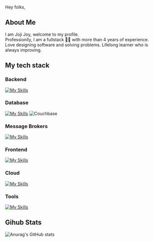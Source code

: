 Hey folks,

## About Me

I am Joji Joy, welcome to my profile.<br>
Professionlly, I am a fullstack 👨‍💻 with more than 4 years of experience.<br>
Love designing software and solving problems.
Lifelong learner who is always improving.

## My tech stack

### Backend
  [![My Skills](https://skillicons.dev/icons?i=java,spring,hibernate,maven,bash&perline=10)](https://skillicons.dev)
### Database
  [![My Skills](https://skillicons.dev/icons?i=postgres,redis,mongo&perline=10)](https://skillicons.dev)
  ![Couchbase](https://avatars.githubusercontent.com/u/605755?s=50&v=4)
### Message Brokers
  [![My Skills](https://skillicons.dev/icons?i=kafka,rabbitmq&perline=10)](https://skillicons.dev)
### Frontend
  [![My Skills](https://skillicons.dev/icons?i=ts,npm,nodejs,angular&perline=10)](https://skillicons.dev)
### Cloud
  [![My Skills](https://skillicons.dev/icons?i=aws&perline=10)](https://skillicons.dev)
### Tools
  [![My Skills](https://skillicons.dev/icons?i=git,postman,docker,jenkins&perline=10)](https://skillicons.dev)

## Gihub Stats

![Anurag's GitHub stats](https://github-readme-stats.vercel.app/api?username=jojijoy15&show_icons=true&theme=dark)
